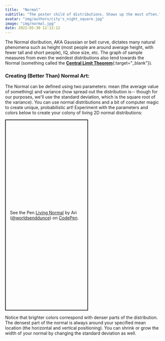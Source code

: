 ```yaml
---
title:  "Normal"
subtitle: "The poster child of distributions. Shows up the most often."
avatar: "img/authors/city's_night_square.jpg"
image: "img/normal.jpg"
date: 2022-05-30 12:12:12
---
```

The Normal disribution, AKA Gaussian or bell curve, dictates many natural phenomena such as height (most people are around average height, with fewer tall and short people), IQ, shoe size, etc. The graph of sample measures from even the weirdest distributions also tend towards the Normal (something called the [**Central Limit Theorem**](https://en.wikipedia.org/wiki/Central_limit_theorem){:target="_blank"}).

### Creating (Better Than) Normal Art:
The Normal can be defined using two parameters: mean (the average value of something) and variance (how spread out the distribution is-- though for our purposes, we'll use the standard deviation, which is the square root of the variance). You can use normal distributions and a bit of computer magic to create unique, probabilistic art!
Experiment with the parameters and colors below to create your colony of living 2D normal distributions:
<p class="codepen" data-height="619" data-theme-id="dark" data-default-tab="result" data-slug-hash="dydvjdZ" data-user="worldsenddunce" style="height: 619px; width: 270px; box-sizing: border-box; display: flex; align-items: center; justify-content: center; border: 2px solid; margin: 1em 0; padding: 1em;">
  <span>See the Pen <a href="https://codepen.io/worldsenddunce/pen/dydvjdZ">
  Living Normal</a> by Ari (<a href="https://codepen.io/worldsenddunce">@worldsenddunce</a>)
  on <a href="https://codepen.io">CodePen</a>.</span>
</p>
<script async src="https://cpwebassets.codepen.io/assets/embed/ei.js"></script>
Notice that brighter colors correspond with denser parts of the distribution. The densest part of the normal is always around your specified mean location (the horizontal and vertical positioning). You can shrink or grow the width of your normal by changing the standard deviation as well.
